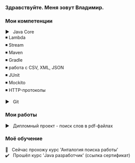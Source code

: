### Здравствуйте. Меня зовут Владимир.

### Мои компетенции
:arrow_forward: &nbsp; Java Core <br>
:black_medium_small_square: Lambda <br>
:black_medium_small_square: Stream <br>
:black_medium_small_square: Maven <br>
:black_medium_small_square: Gradle <br>
:black_medium_small_square: работа с CSV, XML, JSON <br>
:black_medium_small_square: JUnit <br>
:black_medium_small_square: Mockito <br>
:black_medium_small_square: HTTP-протоколы <br>

:arrow_forward: &nbsp; Git

### Мои работы 
:arrow_forward: &nbsp; Дипломный проект - поиск слов в pdf-файлах


### Моё обучение
:mag_right: &nbsp; Сейчас прохожу курс 'Анталогия поиска работы' <br>
:heavy_check_mark: &nbsp; Прошёл курс 'Java разработчик' (ссылка сертификат)
